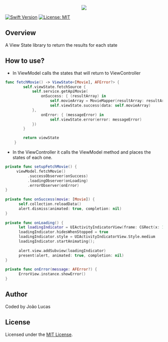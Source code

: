 <p align="center">
    <img src="https://github.com/joaolfp/ViewState/blob/master/logo/logo.png">
</p>

[![Swift Version](https://img.shields.io/badge/Swift-5.0.x-orange.svg)]()
[![License: MIT](https://img.shields.io/badge/License-MIT-yellow.svg)](https://github.com/joaolfp/ViewState/blob/master/LICENSE)

## Overview

A View State library to return the results for each state

## How to use?

- In ViewModel calls the states that will return to ViewController

```swift
func fetchMovie() -> ViewState<[Movie], AFError?> {
        self.viewState.fetchSource {
            self.service.getApiMovie(
                onSuccess: { (resultArray) in
                    self.movieArray = MovieMapper(resultArray: resultArray).transform()
                    self.viewState.success(data: self.movieArray)
            },
                onError: { (messageError) in
                    self.viewState.error(error: messageError)
            })
        }

        return viewState
    }
```
- In the ViewController it calls the ViewModel method and places the states of each one.

``` swift
private func setupFetchMovie() {
     viewModel.fetchMovie()
          .successObserver(onSuccess)
          .loadingObserver(onLoading)
          .errorObserver(onError)
}
    
private func onSuccess(movie: [Movie]) {
      self.collection.reloadData()
      alert.dismiss(animated: true, completion: nil)
}
    
private func onLoading() {
      let loadingIndicator = UIActivityIndicatorView(frame: CGRect(x: 10, y: 5, width: 50, height: 50))
      loadingIndicator.hidesWhenStopped = true
      loadingIndicator.style = UIActivityIndicatorView.Style.medium
      loadingIndicator.startAnimating();
        
      alert.view.addSubview(loadingIndicator)
      present(alert, animated: true, completion: nil)
}
    
private func onError(message: AFError?) {
      ErrorView.instance.showError()
}
```

## Author
Coded by João Lucas

## License
Licensed under the [MIT License](LICENSE).
